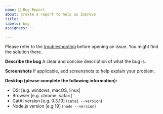 ```yaml
---
name: 🐛 Bug Report
about: Create a report to help us improve
title: ''
labels: bug
assignees: ''

---
```


Please refer to the [troubleshooting](https://github.com/ido-pluto/catai/blob/main/docs/troubleshooting.md) before opening an issue. You might find the solution there.

**Describe the bug**
A clear and concise description of what the bug is.

**Screenshots**
If applicable, add screenshots to help explain your problem.

**Desktop (please complete the following information):**
 - OS: [e.g. windows, macOS, linux]
 - Browser [e.g. chrome, safari]
 - CatAI version [e.g. 0.3.10] (`catai --version`)
 - Node.js version [e.g 19] (`node --version`)
